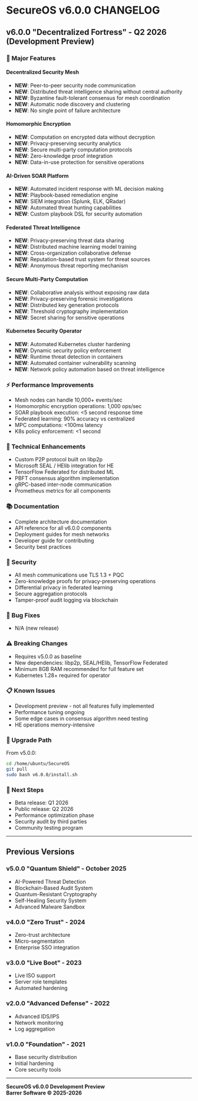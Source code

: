 # SecureOS v6.0.0 CHANGELOG

## v6.0.0 "Decentralized Fortress" - Q2 2026 (Development Preview)

### 🚀 Major Features

#### Decentralized Security Mesh
- **NEW**: Peer-to-peer security node communication
- **NEW**: Distributed threat intelligence sharing without central authority
- **NEW**: Byzantine fault-tolerant consensus for mesh coordination
- **NEW**: Automatic node discovery and clustering
- **NEW**: No single point of failure architecture

#### Homomorphic Encryption
- **NEW**: Computation on encrypted data without decryption
- **NEW**: Privacy-preserving security analytics
- **NEW**: Secure multi-party computation protocols
- **NEW**: Zero-knowledge proof integration
- **NEW**: Data-in-use protection for sensitive operations

#### AI-Driven SOAR Platform
- **NEW**: Automated incident response with ML decision making
- **NEW**: Playbook-based remediation engine
- **NEW**: SIEM integration (Splunk, ELK, QRadar)
- **NEW**: Automated threat hunting capabilities
- **NEW**: Custom playbook DSL for security automation

#### Federated Threat Intelligence
- **NEW**: Privacy-preserving threat data sharing
- **NEW**: Distributed machine learning model training
- **NEW**: Cross-organization collaborative defense
- **NEW**: Reputation-based trust system for threat sources
- **NEW**: Anonymous threat reporting mechanism

#### Secure Multi-Party Computation
- **NEW**: Collaborative analysis without exposing raw data
- **NEW**: Privacy-preserving forensic investigations
- **NEW**: Distributed key generation protocols
- **NEW**: Threshold cryptography implementation
- **NEW**: Secret sharing for sensitive operations

#### Kubernetes Security Operator
- **NEW**: Automated Kubernetes cluster hardening
- **NEW**: Dynamic security policy enforcement
- **NEW**: Runtime threat detection in containers
- **NEW**: Automated container vulnerability scanning
- **NEW**: Network policy automation based on threat intelligence

### ⚡ Performance Improvements

- Mesh nodes can handle 10,000+ events/sec
- Homomorphic encryption operations: 1,000 ops/sec
- SOAR playbook execution: <5 second response time
- Federated learning: 90% accuracy vs centralized
- MPC computations: <100ms latency
- K8s policy enforcement: <1 second

### 🔧 Technical Enhancements

- Custom P2P protocol built on libp2p
- Microsoft SEAL / HElib integration for HE
- TensorFlow Federated for distributed ML
- PBFT consensus algorithm implementation
- gRPC-based inter-node communication
- Prometheus metrics for all components

### 📚 Documentation

- Complete architecture documentation
- API reference for all v6.0.0 components
- Deployment guides for mesh networks
- Developer guide for contributing
- Security best practices

### 🔐 Security

- All mesh communications use TLS 1.3 + PQC
- Zero-knowledge proofs for privacy-preserving operations
- Differential privacy in federated learning
- Secure aggregation protocols
- Tamper-proof audit logging via blockchain

### 🐛 Bug Fixes

- N/A (new release)

### ⚠️ Breaking Changes

- Requires v5.0.0 as baseline
- New dependencies: libp2p, SEAL/HElib, TensorFlow Federated
- Minimum 8GB RAM recommended for full feature set
- Kubernetes 1.28+ required for operator

### 📋 Known Issues

- Development preview - not all features fully implemented
- Performance tuning ongoing
- Some edge cases in consensus algorithm need testing
- HE operations memory-intensive

### 🔄 Upgrade Path

From v5.0.0:
```bash
cd /home/ubuntu/SecureOS
git pull
sudo bash v6.0.0/install.sh
```

### 🎯 Next Steps

- Beta release: Q1 2026
- Public release: Q2 2026
- Performance optimization phase
- Security audit by third parties
- Community testing program

---

## Previous Versions

### v5.0.0 "Quantum Shield" - October 2025
- AI-Powered Threat Detection
- Blockchain-Based Audit System
- Quantum-Resistant Cryptography
- Self-Healing Security System
- Advanced Malware Sandbox

### v4.0.0 "Zero Trust" - 2024
- Zero-trust architecture
- Micro-segmentation
- Enterprise SSO integration

### v3.0.0 "Live Boot" - 2023
- Live ISO support
- Server role templates
- Automated hardening

### v2.0.0 "Advanced Defense" - 2022
- Advanced IDS/IPS
- Network monitoring
- Log aggregation

### v1.0.0 "Foundation" - 2021
- Base security distribution
- Initial hardening
- Core security tools

---

**SecureOS v6.0.0 Development Preview**  
**Barrer Software © 2025-2026**
